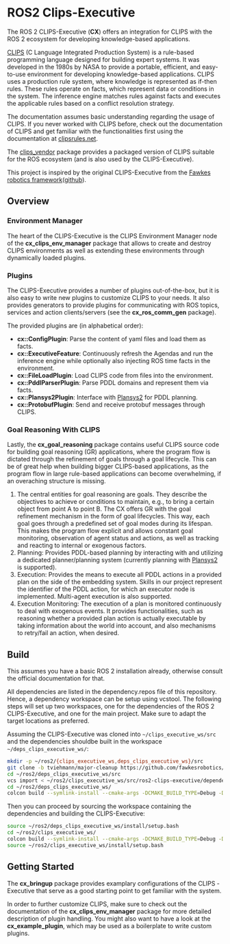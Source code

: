 # ROS2 Clips-Executive
The ROS 2 CLIPS-Executive (**CX**) offers an integration for CLIPS with the ROS 2 ecosystem for developing knowledge-based applications.

[CLIPS](https://clipsrules.net/) (C Language Integrated Production System) is a rule-based programming language designed for building expert systems. It was developed in the 1980s by NASA to provide a portable, efficient, and easy-to-use environment for developing knowledge-based applications.
CLIPS uses a production rule system, where knowledge is represented as if-then rules. These rules operate on facts, which represent data or conditions in the system. The inference engine matches rules against facts and executes the applicable rules based on a conflict resolution strategy.

The documentation assumes basic understanding regarding the usage of CLIPS. If you never worked with CLIPS before, check out the documentation of CLIPS and get familiar with the functionalities first using the documentation at [clipsrules.net](https://clipsrules.net/).

The [clips_vendor](https://github.com/carologistics/clips_vendor) package provides a packaged version of CLIPS suitable for the ROS ecosystem (and is also used by the CLIPS-Executive).

This project is inspired by the original CLIPS-Executive from the [Fawkes robotics framework](https://ojs.aaai.org/index.php/ICAPS/article/view/3544/3412)([github](https://github.com/fawkesrobotics/fawkes)).

## Overview

### Environment Manager

The heart of the CLIPS-Executive is the CLIPS Environment Manager node of the **cx_clips_env_manager** package that allows to create and destroy CLIPS environments as well as extending these environments through dynamically loaded plugins.

### Plugins

The CLIPS-Executive provides a number of plugins out-of-the-box, but it is also easy to write new plugins to customize CLIPS to your needs.
It also provides generators to provide plugins for communicating with ROS topics, services and action clients/servers (see the **cx_ros_comm_gen** package).

The provided plugins are (in alphabetical order):
 - **cx::ConfigPlugin**: Parse the content of yaml files and load them as facts.
 - **cx::ExecutiveFeature**: Continuously refresh the Agendas and run the inference engine while optionally also injecting ROS time facts in the environment.
 - **cx::FileLoadPlugin**: Load CLIPS code from files into the environment.
 - **cx::PddlParserPlugin**: Parse PDDL domains and represent them via facts.
 - **cx::Plansys2Plugin**: Interface with [Plansys2](https://plansys2.github.io/) for PDDL planning.
 - **cx::ProtobufPlugin**: Send and receive protobuf messages through CLIPS.
 <!---
 - **cx::SkillExecutionPlugin**: Generalized Executor interface
-->

### Goal Reasoning With CLIPS

Lastly, the **cx_goal_reasoning** package contains useful CLIPS source code for building goal reasoning (GR) applications, where the program flow is dictated through the refinement of goals through a goal lifecycle. This can be of great help when building bigger CLIPS-based applications, as the program flow in large rule-based applications can become overwhelming, if an overaching structure is missing.

1.  The central entities for goal reasoning are goals. They describe the objectives to achieve or conditions to maintain, e.g., to bring a certain object from point A to point B. The CX offers GR with the goal refinement mechanism in the form of goal lifecycles. This way, each goal goes through a predefined set of goal modes during its lifespan. This makes the program flow explicit and allows constant goal monitoring, observation of agent status and actions, as well as tracking and reacting to internal or exogenous factors.
2. Planning: Provides PDDL-based planning by interacting with and utilizing a dedicated planner/planning system (currently planning with [Plansys2](https://github.com/IntelligentRoboticsLabs/ros2_planning_system) is supported).
3. Execution: Provides the means to execute all PDDL actions in a provided plan on the side of the embedding system. Skills in our project represent the identifier of the PDDL action, for which an executor node is implemented. Multi-agent execution is also supported.
4. Execution Monitoring: The execution of a plan is monitored continuously to deal with exogenous events. It provides functionalities, such as reasoning whether a provided plan action is actually executable by taking information about the world into account, and also mechanisms to retry/fail an action, when desired.

## Build
This assumes you have a basic ROS 2 installation already, otherwise consult the official documentation for that.

All dependencies are listed in the dependency.repos file of this repository. Hence, a dependency workspace can be setup using vcstool.
The following steps will set up two workspaces, one for the dependencies of the ROS 2 CLIPS-Executive, and one for the main project.
Make sure to adapt the target locations as preferred.

Assuming the CLIPS-Executive was cloned into `~/clips_executive_ws/src` and the dependencies shouldbe built in the workspace `~/deps_clips_executive_ws/`:
```bash
mkdir -p ~/ros2/{clips_executive_ws,deps_clips_executive_ws}/src
git clone -b tviehmann/major-cleanup https://github.com/fawkesrobotics/ros2-clips-executive.git ~/ros2/clips_executive_ws/src/ros2-clips-executive
cd ~/ros2/deps_clips_executive_ws/src
vcs import < ~/ros2/clips_executive_ws/src/ros2-clips-executive/dependency.repos
cd ~/ros2/deps_clips_executive_ws/
colcon build --symlink-install --cmake-args -DCMAKE_BUILD_TYPE=Debug -DBUILD_TESTING=OFF
```
Then you can proceed by sourcing the workspace containing the dependencies and building the CLIPS-Executive:
```bash
source ~/ros2/deps_clips_executive_ws/install/setup.bash
cd ~/ros2/clips_executive_ws/
colcon build --symlink-install --cmake-args -DCMAKE_BUILD_TYPE=Debug -DBUILD_TESTING=OFF
source ~/ros2/clips_executive_ws/install/setup.bash
```


## Getting Started
The **cx_bringup** package provides examplary configurations of the CLIPS -Executive that serve as a good starting point to get familiar with the system.

In order to further customize CLIPS, make sure to check out the documentation of the **cx_clips_env_manager** package for more detailed description of plugin handling. You might also want to have a look at the **cx_example_plugin**, which may be used as a boilerplate to write custom plugins.
